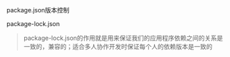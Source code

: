 package.json版本控制

package-lock.json

> package-lock.json的作用就是用来保证我们的应用程序依赖之间的关系是一致的，兼容的；适合多人协作开发时保证每个人的依赖版本是一致的